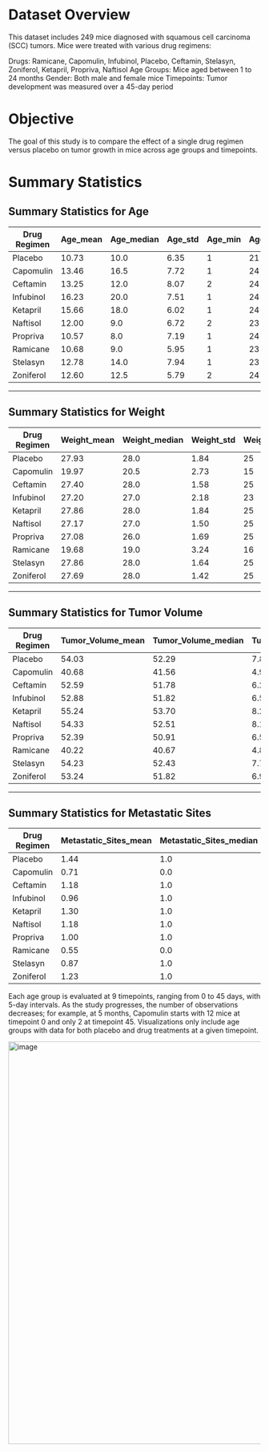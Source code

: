 # Dataset Overview
This dataset includes 249 mice diagnosed with squamous cell carcinoma (SCC) tumors. Mice were treated with various drug regimens:

Drugs: Ramicane, Capomulin, Infubinol, Placebo, Ceftamin, Stelasyn, Zoniferol, Ketapril, Propriva, Naftisol
Age Groups: Mice aged between 1 to 24 months
Gender: Both male and female mice
Timepoints: Tumor development was measured over a 45-day period

# Objective
The goal of this study is to compare the effect of a single drug regimen versus placebo on tumor growth in mice across age groups and timepoints.

# Summary Statistics 

## Summary Statistics for Age

| Drug Regimen | Age_mean | Age_median | Age_std | Age_min | Age_max |
|--------------|----------|------------|---------|---------|---------|
| Placebo      | 10.73    | 10.0       | 6.35    | 1       | 21      |
| Capomulin    | 13.46    | 16.5       | 7.72    | 1       | 24      |
| Ceftamin     | 13.25    | 12.0       | 8.07    | 2       | 24      |
| Infubinol    | 16.23    | 20.0       | 7.51    | 1       | 24      |
| Ketapril     | 15.66    | 18.0       | 6.02    | 1       | 24      |
| Naftisol     | 12.00    | 9.0        | 6.72    | 2       | 23      |
| Propriva     | 10.57    | 8.0        | 7.19    | 1       | 24      |
| Ramicane     | 10.68    | 9.0        | 5.95    | 1       | 23      |
| Stelasyn     | 12.78    | 14.0       | 7.94    | 1       | 23      |
| Zoniferol    | 12.60    | 12.5       | 5.79    | 2       | 24      |

---

## Summary Statistics for Weight

| Drug Regimen | Weight_mean | Weight_median | Weight_std | Weight_min | Weight_max |
|--------------|-------------|---------------|------------|------------|------------|
| Placebo      | 27.93       | 28.0          | 1.84       | 25         | 30         |
| Capomulin    | 19.97       | 20.5          | 2.73       | 15         | 25         |
| Ceftamin     | 27.40       | 28.0          | 1.58       | 25         | 30         |
| Infubinol    | 27.20       | 27.0          | 2.18       | 23         | 30         |
| Ketapril     | 27.86       | 28.0          | 1.84       | 25         | 30         |
| Naftisol     | 27.17       | 27.0          | 1.50       | 25         | 30         |
| Propriva     | 27.08       | 26.0          | 1.69       | 25         | 30         |
| Ramicane     | 19.68       | 19.0          | 3.24       | 16         | 25         |
| Stelasyn     | 27.86       | 28.0          | 1.64       | 25         | 30         |
| Zoniferol    | 27.69       | 28.0          | 1.42       | 25         | 30         |

---

## Summary Statistics for Tumor Volume

| Drug Regimen | Tumor_Volume_mean | Tumor_Volume_median | Tumor_Volume_std | Tumor_Volume_min | Tumor_Volume_max |
|--------------|-------------------|---------------------|------------------|------------------|------------------|
| Placebo      | 54.03             | 52.29               | 7.82             | 45.00            | 73.21            |
| Capomulin    | 40.68             | 41.56               | 4.99             | 23.34            | 48.16            |
| Ceftamin     | 52.59             | 51.78               | 6.27             | 45.00            | 68.92            |
| Infubinol    | 52.88             | 51.82               | 6.57             | 36.32            | 72.23            |
| Ketapril     | 55.24             | 53.70               | 8.28             | 45.00            | 78.57            |
| Naftisol     | 54.33             | 52.51               | 8.13             | 45.00            | 76.67            |
| Propriva     | 52.39             | 50.91               | 6.57             | 45.00            | 72.46            |
| Ramicane     | 40.22             | 40.67               | 4.85             | 22.05            | 47.62            |
| Stelasyn     | 54.23             | 52.43               | 7.71             | 45.00            | 75.12            |
| Zoniferol    | 53.24             | 51.82               | 6.97             | 45.00            | 73.32            |

---

## Summary Statistics for Metastatic Sites

| Drug Regimen | Metastatic_Sites_mean | Metastatic_Sites_median | Metastatic_Sites_std | Metastatic_Sites_min | Metastatic_Sites_max |
|--------------|-----------------------|-------------------------|----------------------|----------------------|----------------------|
| Placebo      | 1.44                  | 1.0                     | 1.34                 | 0                    | 4                    |
| Capomulin    | 0.71                  | 0.0                     | 0.85                 | 0                    | 3                    |
| Ceftamin     | 1.18                  | 1.0                     | 1.18                 | 0                    | 4                    |
| Infubinol    | 0.96                  | 1.0                     | 1.03                 | 0                    | 4                    |
| Ketapril     | 1.30                  | 1.0                     | 1.39                 | 0                    | 4                    |
| Naftisol     | 1.18                  | 1.0                     | 1.22                 | 0                    | 4                    |
| Propriva     | 1.00                  | 1.0                     | 1.09                 | 0                    | 4                    |
| Ramicane     | 0.55                  | 0.0                     | 0.69                 | 0                    | 3                    |
| Stelasyn     | 0.87                  | 1.0                     | 0.97                 | 0                    | 4                    |
| Zoniferol    | 1.23                  | 1.0                     | 1.25                 | 0                    | 4                    |


Each age group is evaluated at 9 timepoints, ranging from 0 to 45 days, with 5-day intervals. As the study progresses, the number of observations decreases; for example, at 5 months, Capomulin starts with 12 mice at timepoint 0 and only 2 at timepoint 45. Visualizations only include age groups with data for both placebo and drug treatments at a given timepoint.

<img width="803" alt="image" src="https://github.com/user-attachments/assets/a681392c-0951-40ac-b9d3-6e1d2069d263" />




